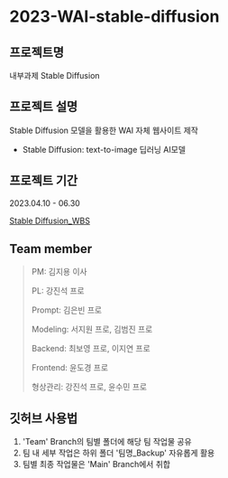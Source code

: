 2023-WAI-stable-diffusion
=====

## 프로젝트명
내부과제 Stable Diffusion


## 프로젝트 설명
Stable Diffusion 모델을 활용한 WAI 자체 웹사이트 제작
- Stable Diffusion: text-to-image 딥러닝 AI모델


## 프로젝트 기간
2023.04.10 - 06.30

[Stable Diffusion_WBS](https://docs.google.com/spreadsheets/d/1Kv0j0DuvL8gdNI38h110kOWvI5wmrC_Sv45lwh-WQ3g/edit?usp=sharing)


## Team member
> PM: 김지용 이사
> 
> PL: 강진석 프로
> 
> Prompt: 김은빈 프로
> 
> Modeling: 서지원 프로, 김범진 프로
> 
> Backend: 최보영 프로, 이지연 프로
> 
> Frontend: 윤도경 프로
> 
> 형상관리: 강진석 프로, 윤수민 프로


## 깃허브 사용법
1. 'Team' Branch의 팀별 폴더에 해당 팀 작업물 공유
2. 팀 내 세부 작업은 하위 폴더 '팀명_Backup' 자유롭게 활용
3. 팀별 최종 작업물은 'Main' Branch에서 취합
